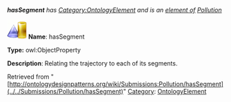 ___hasSegment__ has [Category:OntologyElement](../../Category/OntologyElement "Category:OntologyElement") and is an [element of](../../Property/ElementOf "Property:ElementOf") [Pollution](../../Submissions/Pollution "Submissions:Pollution")_


  




[![ObjectProperty](../../images/thumb/c/c3/ObjectProperty.gif/45px-ObjectProperty.gif)](../../Image/ObjectProperty.gif "ObjectProperty")
__Name__: hasSegment 


__Type:__ owl:ObjectProperty 


__Description__: Relating the trajectory to each of its segments. 





Retrieved from "[http://ontologydesignpatterns.org/wiki/Submissions:Pollution/hasSegment](../../Submissions/Pollution/hasSegment)"
 [Category](http://ontologydesignpatterns.org/wiki/Special:Categories "Special:Categories"): [OntologyElement](../../Category/OntologyElement "Category:OntologyElement")